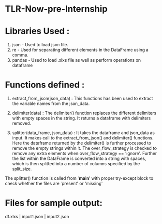 # TLR-Now-pre-Internship


# Libraries Used :

1. json - Used to load json file. 
2. re - Used for separating different elements in the  DataFrame using a comma. 
3. pandas - Used to load .xlxs file as well as perform operations on dataframe

# Functions defined :

1. extract_from_json(json_data) : This functions has been used to extract the variable names from the json_data.

2. delimiter(data) : The delimiter() function replaces the different delimiters with empty spaces in the string. It returns a dataframe with delimiters removed.

3. splitter(data_frame, json_data) : It takes the dataframe and json_data as input. It makes call to the extract_from_json() and delimiter() functions. 
Here the dataframe returned by the delimiter() is further processed to remove the empty strings within it. 
The over_flow_strategy is checked to remove any extra elements when over_flow_strategy == 'ignore'. 
Further the list within the DataFrame is converted into a string with spaces, which is then splitted into a number of columns specified by the split_size.  

The splitter() function is called from '__main__' with proper try-except block to check whether the files are 'present' or 'missing'

# Files for sample output:
df.xlxs | input1.json | input2.json
